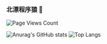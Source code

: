 ### 北漂程序猿 👋

![Page Views Count](https://badges.toozhao.com/badges/01G5FBGMRC4VA7RQ0R5RB6E1SA/green.svg)

<!--
Here are some ideas to get you started:
- 🔭 I’m currently working on ...
- 🌱 I’m currently learning ...
- 👯 I’m looking to collaborate on ...
- 🤔 I’m looking for help with ...
- 💬 Ask me about ...
- 📫 How to reach me: ...
- 😄 Pronouns: ...
- ⚡ Fun fact: ...
-->

![Anurag's GitHub stats](https://github-readme-stats.vercel.app/api?username=anuraghazra&hide=issues&show_icons=true)
![Top Langs](https://github-readme-stats.vercel.app/api/top-langs/?username=anuraghazra&layout=compact)
